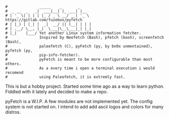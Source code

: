 ```
#              _____    _       _
#  _ __  _   _|  ___|__| |_ ___| |__
# | '_ \| | | | |_ / _ \ __/ __| '_ \   https://gitlab.com/fuzebox/pyfetch
# | |_) | |_| |  _|  __/ || (__| | | |
# | .__/ \__, |_|  \___|\__\___|_| |_|
# |_|    |___/ Yet another Linux system information fetcher.
#              Inspired by Neofetch (Bash), pfetch (bash), screenfetch (Bash),
#              paleofetch (C), pyFetch (py, by bn0x unmentained), pyfetch (py, 
#              pip-info-fetcher). 
#              pyFetch is meant to be more configurable than most others.
#              As a every time i open a terminal execution i would recomend
#              using Paleofetch, it is extremly fast.
```

This is but a hobby project. Started some time ago as a way to learn python.
Fiddled with it lately and decided to make a repo.

pyFetch is a W.I.P.
A few modules are not implemented yet. The config system is not started on.
I intend to add add ascii logos and colors for many distros.


